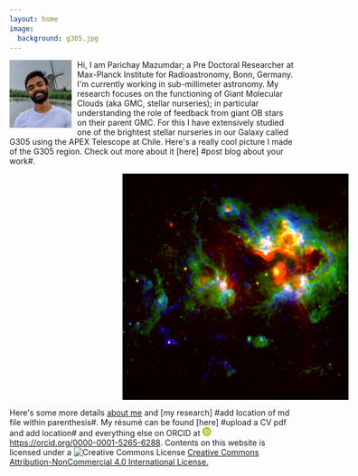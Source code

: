 ```yaml
---
layout: home
image:
  background: g305.jpg
---
```

 <img src="/img/mazpar_tn.jpg" alt="Parichay Mazumdar" align="left" height="120" style="margin-right: 10px"/> Hi, I am Parichay Mazumdar;
 a Pre Doctoral Researcher at Max-Planck Institute for Radioastronomy, Bonn, Germany. I'm currently working in sub-millimeter astronomy.
 My research focuses on the functioning of Giant Molecular Clouds (aka GMC, stellar nurseries); in particular understanding the role of 
 feedback from giant OB stars on their parent GMC. For this I have extensively studied one of the brightest stellar nurseries in our
 Galaxy called G305 using the APEX Telescope at Chile. Here's a really cool picture I made of the G305 region. Check out more about it [here]
 #post blog about your work#.
 
 <img src="/img/g305_no_frame.jpg" alt="G305" height="400" style="vertical-align:middle;margin:0px 200px"/>

Here's some more details [about me](about.md) and [my research] #add location of md file within
parenthesis#. My résumé can be found [here] #upload a CV pdf and add location# and everything else on ORCID at
<a href= "https://orcid.org/0000-0001-5265-6288"><img alt="ORCID logo" src="/img/logos/orcid_icon.svg" width="16" height="16" />
https://orcid.org/0000-0001-5265-6288</a>. Contents on this website is licensed under a <img alt="Creative Commons License" style="border-width:0" src="https://i.creativecommons.org/l/by-nc/4.0/80x15.png" /> <a rel="license" href="http://creativecommons.org/licenses/by-nc/4.0/">
Creative Commons Attribution-NonCommercial 4.0 International License</a><a rel="license" href="http://creativecommons.org/licenses/by-nc/4.0/">.
